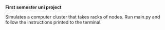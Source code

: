 **First semester uni project**

Simulates a computer cluster that takes racks of nodes.
Run main.py and follow the instructions printed to the terminal.
